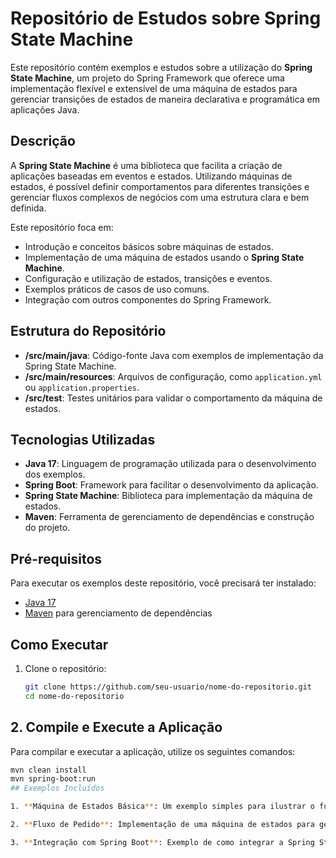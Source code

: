 # Repositório de Estudos sobre Spring State Machine

Este repositório contém exemplos e estudos sobre a utilização do **Spring State Machine**, um projeto do Spring Framework que oferece uma implementação flexível e extensível de uma máquina de estados para gerenciar transições de estados de maneira declarativa e programática em aplicações Java.

## Descrição

A **Spring State Machine** é uma biblioteca que facilita a criação de aplicações baseadas em eventos e estados. Utilizando máquinas de estados, é possível definir comportamentos para diferentes transições e gerenciar fluxos complexos de negócios com uma estrutura clara e bem definida.

Este repositório foca em:

- Introdução e conceitos básicos sobre máquinas de estados.
- Implementação de uma máquina de estados usando o **Spring State Machine**.
- Configuração e utilização de estados, transições e eventos.
- Exemplos práticos de casos de uso comuns.
- Integração com outros componentes do Spring Framework.

## Estrutura do Repositório

- **/src/main/java**: Código-fonte Java com exemplos de implementação da Spring State Machine.
- **/src/main/resources**: Arquivos de configuração, como `application.yml` ou `application.properties`.
- **/src/test**: Testes unitários para validar o comportamento da máquina de estados.

## Tecnologias Utilizadas

- **Java 17**: Linguagem de programação utilizada para o desenvolvimento dos exemplos.
- **Spring Boot**: Framework para facilitar o desenvolvimento da aplicação.
- **Spring State Machine**: Biblioteca para implementação da máquina de estados.
- **Maven**: Ferramenta de gerenciamento de dependências e construção do projeto.

## Pré-requisitos

Para executar os exemplos deste repositório, você precisará ter instalado:

- [Java 17](https://www.oracle.com/java/technologies/javase-jdk17-downloads.html)
- [Maven](https://maven.apache.org) para gerenciamento de dependências

## Como Executar

1. Clone o repositório:

   ```bash
   git clone https://github.com/seu-usuario/nome-do-repositorio.git
   cd nome-do-repositorio
## 2. Compile e Execute a Aplicação

Para compilar e executar a aplicação, utilize os seguintes comandos:

```bash
mvn clean install
mvn spring-boot:run
## Exemplos Incluídos

1. **Máquina de Estados Básica**: Um exemplo simples para ilustrar o funcionamento básico da Spring State Machine.

2. **Fluxo de Pedido**: Implementação de uma máquina de estados para gerenciar o ciclo de vida de um pedido, com estados como Criado, Processando, Enviado e Entregue.

3. **Integração com Spring Boot**: Exemplo de como integrar a Spring State Machine com outros componentes do Spring Boot, incluindo eventos e listeners.
